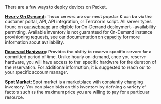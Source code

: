 <!--<meta>
{
    "title":"Overview",
    "description":"Learn more on deploment options on Packet",
    "tag":["Deployment", "Capacity"]
}
</meta>-->


There are a few ways to deploy devices on Packet.

**[Hourly On Demand](https://www.packet.com/developers/docs/getting-started/deployment-options/on-demand/):** These servers are our most popular & can be via the customer portal, API, API integration, or Terraform script. All server types found on [our webpage](https://www.packet.com/cloud/servers/) are eligible for On-Demand deployment--availability permitting. Available inventory is not guaranteed for On-Demand instance provisioning requests, see our documentation on [capacity](https://www.packet.com/developers/docs/getting-started/deployment-options/capacity/) for more information about availability.

**[Reserved Hardware](https://www.packet.com/developers/docs/getting-started/deployment-options/reserved-hardware/):** Provides the ability to reserve specific servers for a committed period of time. Unlike hourly on-demand, once you reserve hardware, you will have access to that specific hardware for the duration of the reservation. For additional information, it is suggested to reach out to your specific account manager.

**[Spot Market](https://www.packet.com/developers/docs/getting-started/deployment-options/spot-market/):** Spot market is a marketplace with constantly changing inventory. You can place bids on this inventory by defining a variety of factors such as the maximum price you are willing to pay for a particular resource.
